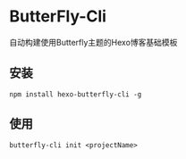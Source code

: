 # ButterFly-Cli

自动构建使用Butterfly主题的Hexo博客基础模板

## 安装

```shell
npm install hexo-butterfly-cli -g
```

## 使用

```shell
butterfly-cli init <projectName>
```


